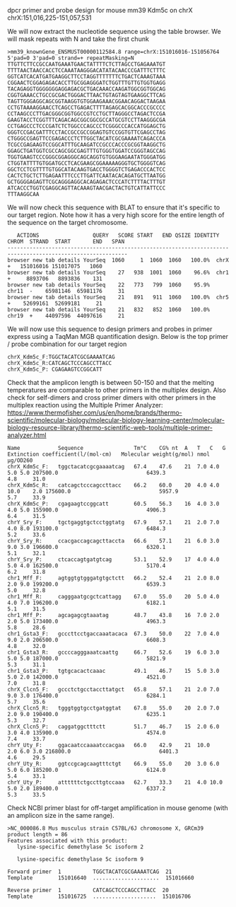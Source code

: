 dpcr primer and probe design for mouse mm39 Kdm5c on chrX
chrX:151,016,225-151,057,531

We will now extract the nucleotide sequence using the table browser. We will mask repeats with N and take the first chunk
```
>mm39_knownGene_ENSMUST00000112584.8 range=chrX:151016016-151056764 5'pad=0 3'pad=0 strand=+ repeatMasking=N
TTGTTCTTCCGCCAATGAAATGAACTATTTTCTCTTAGCCTGAGAAATGT
TTTTAACTAACCACCTCCAAATAAGGGACATATACAACCCGATTTCTTTC
GGTCATCACATGATGAAGGCTTCCTAGGTTTTTTTCTGACTCAAAGTAAA
CGGAACTCGGAGAGACACCTTGCGGAGGGATCTGGTTTGTTGTGGTGAGG
TACAGAGGTGGGGGGGAGGAGACGCTGACAAACCAAGATGGCGGTGGCAG
CGGTGAAACCTGCCGCGACTGGGACTTAACTGTAGTAGTGAAGGCTTCAG
TAGTTGGGAGGCAGCGGTAAGGTGTGGAAGAAACGGAACAGGACTAAGAA
CCTGTAAAAGGAACCTCAGCCTGAGACTTTTAGAGCACGGCACCCGCCCC
CCTAAGCCCTTGACGGGCGGTGGCCGTCCTGCTTAGGGCCTAGACTCCGA
GAAGTACCTCGGTTTCAGACAGCGGCGGCGCCATGCGTCCTTAAGGGCGA
CCTGAGCCCTCCCGATCTCTGGCCCAGCCCTCGGGCCCACCATGGAGCTG
GGGTCCGACGATTTCCTACCGCCGCCGGAGTGTCCGGTGTTCGAGCCTAG
CTGGGCCGAGTTCCGAGACCCTCTTGGCTACATCGCGAAAATCAGACCCA
TCGCCGAGAAGTCCGGCATTTGCAAGATCCGCCCACCCGCGGTAAGGCTG
GGAGCTGATGGTCGCCAGCGGCGAGTTTGTGGGTGGATCCGGGTAGCCAG
TGGTGAAGTCCCGGGCGGAGGGCAGCAGGTGTGGGAAGAATATGGGATGG
CTGGTATTTTGTGGATGCCTCACGAAGCGGAAAAAGGGTGCTGGGGTCAG
GGCTCCTCGTTTTGTGGCATACAAGTGACCTGGGGTCTGAGACCCACTCC
CACTCTGCTCTTGAGAATTTCCCTTGATTCAATACACAGATGCTTAATGG
GCTGGGGAGAGTTCGCAGGGAGGCACAGAGACTCCCATCTTTTACTTTGT
ATCACCCTGGTCGAGGCAGTTACAAAGTAACGACTACTGTCATTATTCCC
TTTAAGGCAA
```
We will now check this sequence with BLAT to ensure that it's specific to our target region. Note how it has a very high score for the entire length of the sequence on the target chromosome.
```
   ACTIONS                 QUERY   SCORE START   END QSIZE IDENTITY  CHROM  STRAND  START       END   SPAN
------------------------------------------------------------------------------------------------------------
browser new tab details YourSeq  1060     1  1060  1060   100.0%  chrX   +   151016016 151017075   1060
browser new tab details YourSeq    27   938  1001  1060    96.6%  chr1   +     8893706   8893836    131
browser new tab details YourSeq    22   773   799  1060    95.9%  chr11  -    65981146  65981176     31
browser new tab details YourSeq    21   891   911  1060   100.0%  chr5   +    52699161  52699181     21
browser new tab details YourSeq    21   832   852  1060   100.0%  chr19  +    44097596  44097616     21
```
We will now use this sequence to design primers and probes in primer express using a TaqMan MGB quantification design. Below is the top primer / probe combination for our target region
```
chrX_Kdm5c_F:TGGCTACATCGCGAAAATCAG
chrX_Kdm5c_R:CATCAGCTCCCAGCCTTACC
chrX_Kdm5c_P: CGAGAAGTCCGGCATT
```

Check that the amplicon length is between 50-150 and that the melting temperatures are comparable to other primers in the multiplex design. Also check for self-dimers and cross primer dimers with other primers in the multiplex reaction using the Multiple Primer Analyzer: https://www.thermofisher.com/us/en/home/brands/thermo-scientific/molecular-biology/molecular-biology-learning-center/molecular-biology-resource-library/thermo-scientific-web-tools/multiple-primer-analyzer.html

```
Name         	Sequence              	Tm°C	CG%	nt	A	T	C	G	Extinction coefficient(l/(mol·cm)	Molecular weight(g/mol)	nmol	µg/OD260
chrX_Kdm5c_F:	tggctacatcgcgaaaatcag 	67.4	47.6	21	7.0	4.0	5.0	5.0	207500.0                         	6439.3                 	4.8 	31.0
chrX_Kdm5c_R:	catcagctcccagccttacc  	66.2	60.0	20	4.0	4.0	10.0	2.0	175600.0                         	5957.9                 	5.7 	33.9
chrX_Kdm5c_P:	cgagaagtccggcatt      	60.5	56.3	16	4.0	3.0	4.0	5.0	155900.0                         	4906.3                 	6.4 	31.5
chrY_Sry_F:  	tgctgaggtgctcctggtatg 	67.9	57.1	21	2.0	7.0	4.0	8.0	193100.0                         	6484.3                 	5.2 	33.6
chrY_Sry_R:  	ccacgaccagcagcttaccta 	66.6	57.1	21	6.0	3.0	9.0	3.0	196600.0                         	6320.1                 	5.1 	32.1
chrY_Sry_P:  	ctcaccagtgatgtcag     	53.1	52.9	17	4.0	4.0	5.0	4.0	162500.0                         	5170.4                 	6.2 	31.8
chr1_Mff_F:  	agtggtgtgggatgtgctctt 	66.2	52.4	21	2.0	8.0	2.0	9.0	199200.0                         	6539.3                 	5.0 	32.8
chr1_Mff_R:  	cagggaatgcgctcattagg  	67.0	55.0	20	5.0	4.0	4.0	7.0	196200.0                         	6182.1                 	5.1 	31.5
chr1_Mff_P:  	agcagagcgtaaatag      	48.7	43.8	16	7.0	2.0	2.0	5.0	173400.0                         	4963.3                 	5.8 	28.6
chr1_Gsta3_F:	gcccttcctgaccaaatacaca	67.3	50.0	22	7.0	4.0	9.0	2.0	206500.0                         	6608.3                 	4.8 	32.0
chr1_Gsta3_R:	gccccagggaaatcaattg   	66.7	52.6	19	6.0	3.0	5.0	5.0	187000.0                         	5821.9                 	5.3 	31.1
chr1_Gsta3_P:	tgtgcacactcaaac       	49.1	46.7	15	5.0	3.0	5.0	2.0	142000.0                         	4521.0                 	7.0 	31.8
chrX_Clcn5_F:	gccctctgcctaccttatgct 	65.8	57.1	21	2.0	7.0	9.0	3.0	176400.0                         	6284.1                 	5.7 	35.6
chrX_Clcn5_R:	tgggtggtgcctgatggtat  	67.8	55.0	20	2.0	7.0	2.0	9.0	190400.0                         	6235.1                 	5.3 	32.7
chrX_Clcn5_P:	caggatggctttctt       	51.7	46.7	15	2.0	6.0	3.0	4.0	135900.0                         	4574.0                 	7.4 	33.7
chrY_Uty_F:  	ggacaatccaaaatccacgaa 	66.0	42.9	21	10.0	2.0	6.0	3.0	216800.0                         	6401.3                 	4.6 	29.5
chrY_Uty_R:  	ggtccgcagcaagtttctgt  	66.9	55.0	20	3.0	6.0	5.0	6.0	185200.0                         	6124.0                 	5.4 	33.1
chrY_Uty_P:  	attttttctgccttgtccaaa 	62.7	33.3	21	4.0	10.0	5.0	2.0	189400.0                         	6337.2                 	5.3 	33.5
```

Check NCBI primer blast for off-target amplification in mouse genome (with an amplicon size in the same range).
```
>NC_000086.8 Mus musculus strain C57BL/6J chromosome X, GRCm39
product length = 86
Features associated with this product:
   lysine-specific demethylase 5c isoform 2

   lysine-specific demethylase 5c isoform 9

Forward primer  1          TGGCTACATCGCGAAAATCAG  21
Template        151016640  .....................  151016660

Reverse primer  1          CATCAGCTCCCAGCCTTACC  20
Template        151016725  ....................  151016706
```




